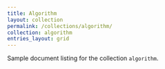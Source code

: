```yaml
---
title: Algorithm
layout: collection
permalink: /collections/algorithm/
collection: algorithm
entries_layout: grid
---
```


Sample document listing for the collection `algorithm`.